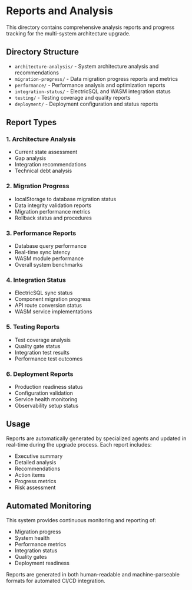 # Reports and Analysis

This directory contains comprehensive analysis reports and progress tracking for the multi-system architecture upgrade.

## Directory Structure

- `architecture-analysis/` - System architecture analysis and recommendations
- `migration-progress/` - Data migration progress reports and metrics
- `performance/` - Performance analysis and optimization reports
- `integration-status/` - ElectricSQL and WASM integration status
- `testing/` - Testing coverage and quality reports
- `deployment/` - Deployment configuration and status reports

## Report Types

### 1. Architecture Analysis

- Current state assessment
- Gap analysis
- Integration recommendations
- Technical debt analysis

### 2. Migration Progress

- localStorage to database migration status
- Data integrity validation reports
- Migration performance metrics
- Rollback status and procedures

### 3. Performance Reports

- Database query performance
- Real-time sync latency
- WASM module performance
- Overall system benchmarks

### 4. Integration Status

- ElectricSQL sync status
- Component migration progress
- API route conversion status
- WASM service implementations

### 5. Testing Reports

- Test coverage analysis
- Quality gate status
- Integration test results
- Performance test outcomes

### 6. Deployment Reports

- Production readiness status
- Configuration validation
- Service health monitoring
- Observability setup status

## Usage

Reports are automatically generated by specialized agents and updated in real-time during the upgrade process. Each report includes:

- Executive summary
- Detailed analysis
- Recommendations
- Action items
- Progress metrics
- Risk assessment

## Automated Monitoring

This system provides continuous monitoring and reporting of:

- Migration progress
- System health
- Performance metrics
- Integration status
- Quality gates
- Deployment readiness

Reports are generated in both human-readable and machine-parseable formats for automated CI/CD integration.

